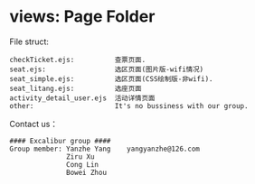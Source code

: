 # views: Page Folder

File struct:

    checkTicket.ejs:          查票页面.
    seat.ejs:                 选区页面(图片版-wifi情况)
    seat_simple.ejs:          选区页面(CSS绘制版-非wifi).
    seat_litang.ejs:          选座页面
    activity_detail_user.ejs  活动详情页面
    other:                    It's no bussiness with our group.
    
Contact us：

    #### Excalibur group ####
    Group member: Yanzhe Yang    yangyanzhe@126.com
                  Ziru Xu
                  Cong Lin
                  Bowei Zhou
    
